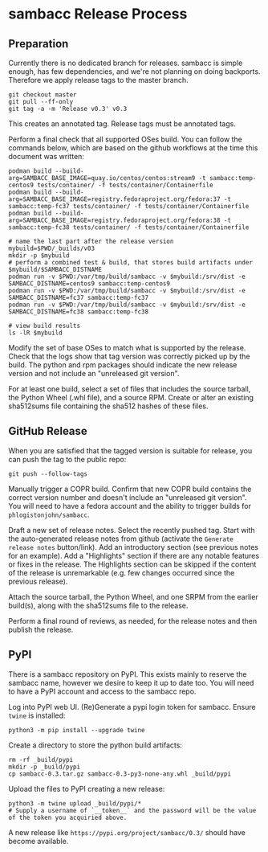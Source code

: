 # sambacc Release Process

## Preparation

Currently there is no dedicated branch for releases. sambacc is simple enough,
has few dependencies, and we're not planning on doing backports. Therefore
we apply release tags to the master branch.

```
git checkout master
git pull --ff-only
git tag -a -m 'Release v0.3' v0.3
```

This creates an annotated tag. Release tags must be annotated tags.

Perform a final check that all supported OSes build. You can
follow the commands below, which are based on the github workflows at the
time this document was written:

```
podman build --build-arg=SAMBACC_BASE_IMAGE=quay.io/centos/centos:stream9 -t sambacc:temp-centos9 tests/container/ -f tests/container/Containerfile
podman build --build-arg=SAMBACC_BASE_IMAGE=registry.fedoraproject.org/fedora:37 -t sambacc:temp-fc37 tests/container/ -f tests/container/Containerfile
podman build --build-arg=SAMBACC_BASE_IMAGE=registry.fedoraproject.org/fedora:38 -t sambacc:temp-fc38 tests/container/ -f tests/container/Containerfile

# name the last part after the release version
mybuild=$PWD/_builds/v03
mkdir -p $mybuild
# perform a combined test & build, that stores build artifacts under $mybuild/$SAMBACC_DISTNAME
podman run -v $PWD:/var/tmp/build/sambacc -v $mybuild:/srv/dist -e SAMBACC_DISTNAME=centos9 sambacc:temp-centos9
podman run -v $PWD:/var/tmp/build/sambacc -v $mybuild:/srv/dist -e SAMBACC_DISTNAME=fc37 sambacc:temp-fc37
podman run -v $PWD:/var/tmp/build/sambacc -v $mybuild:/srv/dist -e SAMBACC_DISTNAME=fc38 sambacc:temp-fc38

# view build results
ls -lR $mybuild
```

Modify the set of base OSes to match what is supported by the release. Check
that the logs show that tag version was correctly picked up by the build.
The python and rpm packages should indicate the new release version and not
include an "unreleased git version".

For at least one build, select a set of files that includes the source tarball,
the Python Wheel (.whl file), and a source RPM. Create or alter an existing
sha512sums file containing the sha512 hashes of these files.


## GitHub Release

When you are satisfied that the tagged version is suitable for release, you
can push the tag to the public repo:
```
git push --follow-tags
```

Manually trigger a COPR build. Confirm that new COPR build contains the correct
version number and doesn't include an "unreleased git version".
You will need to have a fedora account and the ability to trigger builds
for `phlogistonjohn/sambacc`.

Draft a new set of release notes. Select the recently pushed tag. Start with
the auto-generated release notes from github (activate the `Generate release
notes` button/link). Add an introductory section (see previous notes for an
example). Add a "Highlights" section if there are any notable features or fixes
in the release. The Highlights section can be skipped if the content of the
release is unremarkable (e.g. few changes occurred since the previous release).

Attach the source tarball, the Python Wheel, and one SRPM from the earlier
build(s), along with the sha512sums file to the release.

Perform a final round of reviews, as needed, for the release notes and then
publish the release.


## PyPI

There is a sambacc repository on PyPI. This exists mainly to reserve the
sambacc name, however we desire to keep it up to date too.
You will need to have a PyPI account and access to the sambacc repo.

Log into PyPI web UI. (Re)Generate a pypi login token for sambacc.
Ensure `twine` is installed:
```
python3 -m pip install --upgrade twine
```

Create a directory to store the python build artifacts:
```
rm -rf _build/pypi
mkdir -p _build/pypi
cp sambacc-0.3.tar.gz sambacc-0.3-py3-none-any.whl _build/pypi
```
Upload the files to PyPI creating a new release:
```
python3 -m twine upload _build/pypi/*
# Supply a username of `__token__` and the password will be the value
of the token you acquiried above.
```

A new release like `https://pypi.org/project/sambacc/0.3/` should have become
available.
